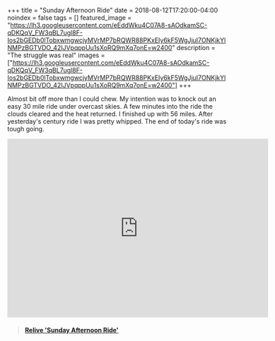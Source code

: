 +++
title =  "Sunday Afternoon Ride"
date = 2018-08-12T17:20:00-04:00
noindex = false
tags = []
featured_image = "https://lh3.googleusercontent.com/eEddWku4C07A8-sAOdkamSC-qDKQqV_FW3qBL7ugl8F-Ios2bGEDb0lTobxwmgwcjyMVrMP7bRQWR88PKxEIy6kF5WgJjuI7ONKjkYlNMPzBGTVDO_42IJVpqppUu1sXoRQ9mXq7onE=w2400"
description = "The struggle was real"
images = ["https://lh3.googleusercontent.com/eEddWku4C07A8-sAOdkamSC-qDKQqV_FW3qBL7ugl8F-Ios2bGEDb0lTobxwmgwcjyMVrMP7bRQWR88PKxEIy6kF5WgJjuI7ONKjkYlNMPzBGTVDO_42IJVpqppUu1sXoRQ9mXq7onE=w2400"]
+++

Almost bit off more than I could chew. My intention was to knock out an easy 30 mile ride under overcast skies. A few minutes into the ride the clouds cleared and the heat returned.  I finished up with 56 miles. After yesterday's century ride I was pretty whipped. The end of today's ride was tough going.

<iframe height='405' width='590' frameborder='0' allowtransparency='true' scrolling='no' src='https://www.strava.com/activities/1768362719/embed/96fdcc3815ce4956b1ed0125001a1f78ca076472'></iframe>

<blockquote class="embedly-card" data-card-controls="0" data-card-key="f1631a41cb254ca5b035dc5747a5bd75"><h4><a href="https://www.relive.cc/view/1768362719?r=embed-site">Relive 'Sunday Afternoon Ride'</a></h4></blockquote>
        <script async src="//cdn.embedly.com/widgets/platform.js" charset="UTF-8"></script>
